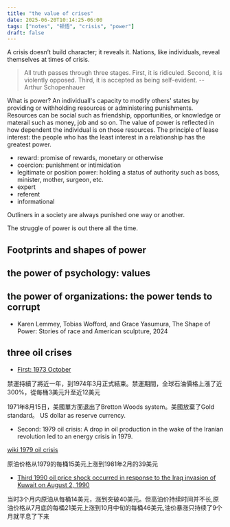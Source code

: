 ```yaml
---
title: "the value of crises"
date: 2025-06-20T10:14:25-06:00
tags: ["notes", "顿悟", "crisis", "power"]
draft: false
---
```


A crisis doesn’t build character; it reveals it. Nations, like individuals, reveal themselves at times of crisis.

> All truth passes through three stages. First, it is ridiculed. Second, it is violently opposed. Third, it is accepted as being self-evident. -- Arthur Schopenhauer

What is power? An individuall's capacity to modify others' states by providing or withholding resources or administering punishments. Resources can be social such as friendship, opportunities, or knowledge or materail such as money, job and so on. The value of power is reflected in how dependent the individual is on those resources. The principle of lease interest: the people who has the least interest in a relationship has the greatest power.

* reward: promise of rewards, monetary or otherwise
* coercion: punishment or intimidation
* legitimate or position power: holding a status of authority such as boss, minister, mother, surgeon, etc.
* expert
* referent
* informational

Outliners in a society are always punished one way or another. 

The struggle of power is out there all the time.

## Footprints and shapes of power

## the power of psychology: values

## the power of organizations: the power tends to corrupt

* Karen Lemmey, Tobias Wofford, and Grace Yasumura, The Shape of Power: Stories of race and American sculpture, 2024

## three oil crises

* [First: 1973 October](https://en.wikipedia.org/wiki/1973_oil_crisis)

禁運持續了將近一年，到1974年3月正式結束。禁運期間，全球石油價格上漲了近300%，從每桶3美元升至近12美元

1971年8月15日，美國單方面退出了Bretton Woods system。美國放棄了Gold standard。
US dollar as reserve currency.

* Second: 1979 oil crisis: A drop in oil production in the wake of the Iranian revolution led to an energy crisis in 1979.

[wiki 1979 oil crisis](https://en.wikipedia.org/wiki/1979_oil_crisis)

原油价格从1979的每桶15美元上涨到1981年2月的39美元

* [Third 1990 oil price shock occurred in response to the Iraq invasion of Kuwait on August 2, 1990](https://en.wikipedia.org/wiki/1990_oil_price_shock)

当时3个月内原油从每桶14美元，涨到突破40美元。但高油价持续时间并不长,原油价格从7月底的每桶21美元上涨到10月中旬的每桶46美元,油价暴涨只持续了9个月就平息了下来

